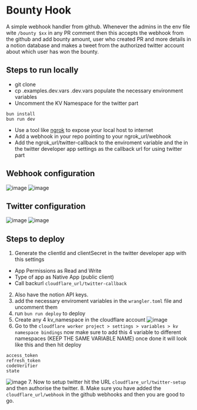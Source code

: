 # Bounty Hook
A simple webhook handler from github. Whenever the admins in the env file wite `/bounty $xx` in any PR comment then this accepts the webhook from the github and add bounty amount, user who created PR and more details in a notion database and makes a tweet from the authorized twitter account about which user has won the bounty.  
## Steps to run locally

- git clone
- cp .examples.dev.vars .dev.vars
  populate the necessary environment variables
- Uncomment the KV Namespace for the twitter part

```
bun install
bun run dev
```

- Use a tool like [ngrok](https://ngrok.com/) to expose your local host to internet
- Add a webhook in your repo pointing to your ngrok_url/webhook
- Add the ngrok_url/twitter-callback to the enviroment variable and the in the twitter developer app settings as the callback url for using twitter part

## Webhook configuration

![image](https://github.com/code100x/bounty-hook/assets/76874341/22cfc584-d832-4779-b98b-40a6f6239755)
![image](https://github.com/code100x/bounty-hook/assets/76874341/3cf824e5-61bd-459c-bdca-d95a69f767e2)

## Twitter configuration

![image](https://github.com/shrutsureja/bounty-hook/assets/92169549/e13e8665-907e-47f4-afa3-0ee98c75bbad)
![image](https://github.com/shrutsureja/bounty-hook/assets/92169549/7d420bcb-a040-4d6f-808a-a266fc017961)


## Steps to deploy

1. Generate the clientId and clientSecret in the twitter developer app with this settings 
- App Permissions as Read and Write
- Type of app as Native App (public client)
- Call backurl `cloudflare_url/twitter-callback`
2. Also have the notion API keys.
3. add the necessary enviroment variables in the `wrangler.toml` file and uncomment them
4. run `bun run deploy` to deploy
5. Create any 4 kv_namespace in the cloudflare account 
![image](https://github.com/code100x/bounty-hook/assets/92169549/056b32e8-966d-4424-9068-57488e7546a0)
6. Go to the `cloudflare worker project > settings > variables > kv namespace bindings` now make sure to add this 4 variable to different namespaces (KEEP THE SAME VARIABLE NAME) once done it will look like this and then hit deploy
```
access_token
refresh_token
codeVerifier
state
```
![image](https://github.com/code100x/bounty-hook/assets/92169549/0c28b719-6288-4d1d-a023-4b7a15bc49c9)
7. Now to setup twitter hit the URL `cloudflare_url/twitter-setup` and then authorise the twitter.
8. Make sure you have added the `cloudflare_url/webhook` in the github webhooks and then you are good to go.
